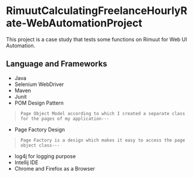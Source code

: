# RimuutCalculatingFreelanceHourlyRate-WebAutomationProject
This project is a case study that tests some functions on Rimuut for Web UI Automation.
## Language and Frameworks
* Java
* Selenium WebDriver
* Maven
* Junit
* POM Design Pattern
>     Page Object Model according to which I created a separate class for the pages of my application---
* Page Factory Design
>     Page Factory is a design which makes it easy to access the page object class---
* log4j for logging purpose
* Intellij IDE
* Chrome and Firefox as a Browser
